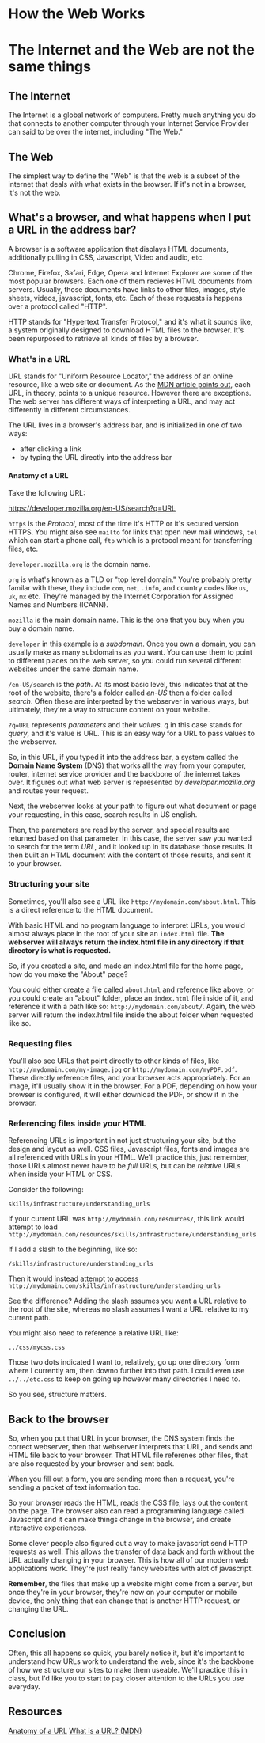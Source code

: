 # How the Web Works

# The Internet and the Web are not the same things

## The Internet

The Internet is a global network of computers. Pretty much anything you do that connects to another computer through your Internet Service Provider can said to be over the internet, including "The Web."

## The Web

The simplest way to define the "Web" is that the web is a subset of the internet that deals with what exists in the browser. If it's not in a browser, it's not the web. 

## What's a browser, and what happens when I put a URL in the address bar?

A browser is a software application that displays HTML documents, additionally pulling in CSS, Javascript, Video and audio, etc. 

Chrome, Firefox, Safari, Edge, Opera and Internet Explorer are some of the most popular browsers. Each one of them recieves HTML documents from servers. Usually, those documents have links to other files, images, style sheets, videos, javascript, fonts, etc. Each of these requests is happens over a protocol called "HTTP". 

HTTP stands for "Hypertext Transfer Protocol," and it's what it sounds like, a system originally designed to download HTML files to the browser. It's been repurposed to retrieve all kinds of files by a browser. 

### What's in a URL

URL stands for "Uniform Resource Locator," the address of an online resource, like a web site or document. As the [MDN article points out](https://developer.mozilla.org/en-US/docs/Learn/Common_questions/What_is_a_URL), each URL, in theory, points to a unique resource. However there are exceptions. The web server has different ways of interpreting a URL, and may act differently in different circumstances. 

The URL lives in a browser's address bar, and is initialized in one of two ways: 
- after clicking a link
- by typing the URL directly into the address bar

#### Anatomy of a URL

Take the following URL:

https://developer.mozilla.org/en-US/search?q=URL

`https` is the _Protocol_, most of the time it's HTTP or it's secured version HTTPS. You might also see `mailto` for links that open new mail windows, `tel` which can start a phone call, `ftp` which is a protocol meant for transferring files, etc.

`developer.mozilla.org` is the domain name. 

`org` is what's known as a TLD or "top level domain." You're probably pretty familar with these, they include `com`, `net`, `.info`, and country codes like `us`, `uk`, `mx` etc. They're managed by the Internet Corporation for Assigned Names and Numbers (ICANN). 

`mozilla` is the main domain name. This is the one that you buy when you buy a domain name. 

`developer` in this example is a _subdomain_. Once you own a domain, you can usually make as many subdomains as you want. You can use them to point to different places on the web server, so you could run several different websites under the same domain name. 

`/en-US/search` is the _path_. At its most basic level, this indicates that at the root of the website, there's a folder called _en-US_ then a folder called _search_. Often these are interpreted by the webserver in various ways, but ultimately, they're a way to structure content on your website. 

`?q=URL` represents _parameters_ and their _values_. _q_ in this case stands for _query_, and it's value is URL. This is an easy way for a URL to pass values to the webserver. 

So, in this URL, if you typed it into the address bar, a system called the **Domain Name System** (DNS) that works all the way from your computer, router, internet service provider and the backbone of the internet takes over. It figures out what web server is represented by _developer.mozilla.org_ and routes your request. 

Next, the webserver looks at your path to figure out what document or page your requesting, in this case, search results in US english. 

Then, the parameters are read by the server, and special results are returned based on that parameter. In this case, the server saw you wanted to search for the term _URL_, and it looked up in its database those results. It then built an HTML document with the content of those results, and sent it to your browser. 

### Structuring your site

Sometimes, you'll also see a URL like `http://mydomain.com/about.html`. This is a direct reference to the HTML document.

With basic HTML and no program language to interpret URLs, you would almost always place in the root of your site an `index.html` file. **The webserver will always return the index.html file in any directory if that directory is what is requested.**

So, if you created a site, and made an index.html file for the home page, how do you make the "About" page? 

You could either create a file called `about.html` and reference like above, or you could create an "about" folder, place an `index.html` file inside of it, and reference it with a path like so: `http://mydomain.com/about/`. Again, the web server will return the index.html file inside the about folder when requested like so. 

### Requesting files

You'll also see URLs that point directly to other kinds of files, like `http://mydomain.com/my-image.jpg` or `http://mydomain.com/myPDF.pdf`. These directly reference files, and your browser acts appropriately. For an image, it'll usually show it in the browser. For a PDF, depending on how your browser is configured, it will either download the PDF, or show it in the browser. 

### Referencing files inside your HTML

Referencing URLs is important in not just structuring your site, but the design and layout as well. CSS files, Javascript files, fonts and images are all referenced with URLs in your HTML. We'll practice this, just remember, those URLs almost never have to be _full_ URLs, but can be _relative_ URLs when inside your HTML or CSS.

Consider the following:

`skills/infrastructure/understanding_urls`

If your current URL was `http://mydomain.com/resources/`, this link would attempt to load `http://mydomain.com/resources/skills/infrastructure/understanding_urls`

If I add a slash to the beginning, like so:

`/skills/infrastructure/understanding_urls`

Then it would instead attempt to access `http://mydomain.com/skills/infrastructure/understanding_urls`

See the difference? Adding the slash assumes you want a URL relative to the root of the site, whereas no slash assumes I want a URL relative to my current path.

You might also need to reference a relative URL like:

`../css/mycss.css`

Those two dots indicated I want to, relatively, go up one directory form where I currently am, then downo further into that path. I could even use `../../etc.css` to keep on going up however many directories I need to. 

So you see, structure matters.

## Back to the browser

So, when you put that URL in your browser, the DNS system finds the correct webserver, then that webserver interprets that URL, and sends and HTML file back to your browser. That HTML file referenes other files, that are also requested by your browser and sent back.

When you fill out a form, you are sending more than a request, you're sending a packet of text information too.

So your browser reads the HTML, reads the CSS file, lays out the content on the page. The browser also can read a programming language called Javascript and it can make things change in the browser, and create interactive experiences. 

Some clever people also figured out a way to make javascript send HTTP requests as well. This allows the transfer of data back and forth without the URL actually changing in your browser. This is how all of our modern web applications work. They're just really fancy websites with alot of javascript.

**Remember**, the files that make up a website might come from a server, but once they're in your browser, they're now on your computer or mobile device, the only thing that can change that is another HTTP request, or changing the URL. 

## Conclusion

Often, this all happens so quick, you barely notice it, but it's important to understand how URLs work to understand the web, since it's the backbone of how we structure our sites to make them useable. We'll practice this in class, but I'd like you to start to pay closer attention to the URLs you use everyday. 

## Resources

[Anatomy of a URL](https://doepud.co.uk/blog/anatomy-of-a-url)
[What is a URL? (MDN)](https://developer.mozilla.org/en-US/docs/Learn/Common_questions/What_is_a_URL)